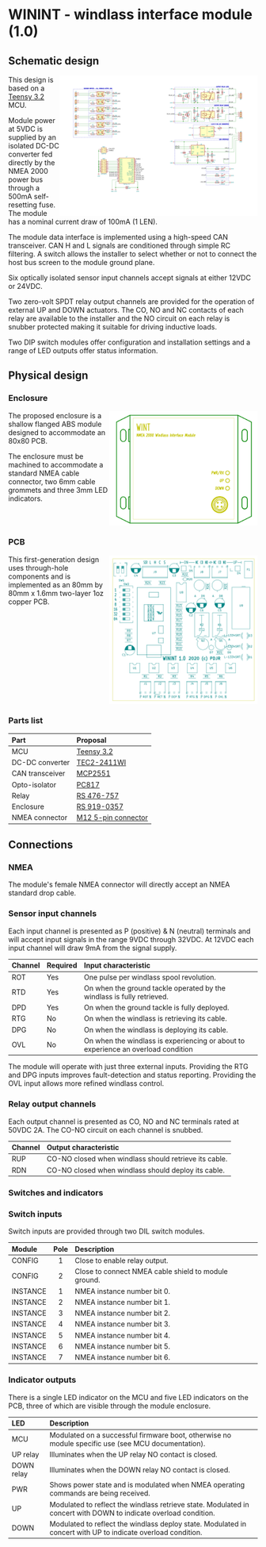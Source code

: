 # WININT - windlass interface module (1.0)

## Schematic design

<a href="schematic.pdf">
<img align="right" width="400" src="schematic.svg">
</a>

This design is based on a
[Teensy 3.2](https://www.pjrc.com/store/teensy32.html)
MCU.

Module power at 5VDC is supplied by an isolated DC-DC converter fed
directly by the NMEA 2000 power bus through a 500mA self-resetting
fuse.
The module has a nominal current draw of 100mA (1 LEN).

The module data interface is implemented using a high-speed CAN
transceiver.
CAN H and L signals are conditioned through simple RC filtering.
A switch allows the installer to select whether or not to connect
the host bus screen to the module ground plane.

Six optically isolated sensor input channels accept signals
at either 12VDC or 24VDC.

Two zero-volt SPDT relay output channels are provided for the
operation of external UP and DOWN actuators.
The CO, NO and NC contacts of each relay are available to the
installer and the NO circuit on each relay is snubber protected making
it suitable for driving inductive loads.

Two DIP switch modules offer configuration and installation settings
and a range of LED outputs offer status information.

## Physical design

### Enclosure

<img align="right" width="300" src="enclosure.png">

The proposed enclosure is a shallow flanged ABS module designed to
accommodate an 80x80 PCB.

The enclosure must be machined to accommodate a standard NMEA cable connector,
two 6mm cable grommets and three 3mm LED indicators.
<br clear="both"/>

### PCB

<a href="pcb.pdf">
<img align="right" width="300" src="pcb.png">
</a>

This first-generation design uses through-hole components and is
implemented as an 80mm by 80mm x 1.6mm two-layer 1oz copper PCB.
<br clear="both"/>

### Parts list

| Part            | Proposal |
|:----------------|:---------|
| MCU             | [Teensy 3.2](https://www.pjrc.com/store/teensy32.html) |
| DC-DC converter | [TEC2-2411WI](https://www.tracopower.com/products/tec2wi.pdf) |
| CAN transceiver | [MCP2551](https://docs.rs-online.com/f763/0900766b8140ba57.pdf) |
| Opto-isolator   | [PC817](http://www.soselectronic.cz/a_info/resource/d/pc817.pdf) |
| Relay           | [RS 476-757](https://docs.rs-online.com/df01/0900766b8158318b.pdf) |
| Enclosure       | [RS 919-0357](https://docs.rs-online.com/960c/0900766b814af9a1.pdf) |
| NMEA connector  | [M12 5-pin connector](https://docs.rs-online.com/e3ad/0900766b8152901f.pdf) |


## Connections

### NMEA

The module's female NMEA connector will directly accept an NMEA
standard drop cable.

### Sensor input channels

Each input channel is presented as P (positive) & N (neutral) terminals
and will accept input signals in the range 9VDC through 32VDC.
At 12VDC each input channel will draw 9mA from the signal supply.

| Channel | Required | Input characteristic |
|:--------|:---------|:---------------------|
| ROT     | Yes      | One pulse per windlass spool revolution. |
| RTD     | Yes      | On when the ground tackle operated by the windlass is fully retrieved. |
| DPD     | Yes      | On when the ground tackle is fully deployed. |
| RTG     | No       | On when the windlass is retrieving its cable. |
| DPG     | No       | On when the windlass is deploying its cable. |
| OVL     | No       | On when the windlass is experiencing or about to experience an overload condition |

The module will operate with just three external inputs.
Providing the RTG and DPG inputs improves fault-detection and status reporting.
Providing the OVL input allows more refined windlass control.

### Relay output channels

Each output channel is presented as CO, NO and NC terminals rated at
50VDC 2A.
The CO-NO circuit on each channel is snubbed.

| Channel | Output characteristic |
|:--------|:----------------------|
| RUP     | CO-NO closed when windlass should retrieve its cable. |
| RDN     | CO-NO closed when windlass should deploy its cable. |

### Switches and indicators

### Switch inputs

Switch inputs are provided through two DIL switch modules.

| Module   | Pole | Description |
|:---------|:----:|:------------|
| CONFIG   | 1    | Close to enable relay output. |
| CONFIG   | 2    | Close to connect NMEA cable shield to module ground. |
| INSTANCE | 1    | NMEA instance number bit 0. |
| INSTANCE | 2    | NMEA instance number bit 1. |
| INSTANCE | 3    | NMEA instance number bit 2. |
| INSTANCE | 4    | NMEA instance number bit 3. |
| INSTANCE | 5    | NMEA instance number bit 4. |
| INSTANCE | 6    | NMEA instance number bit 5. |
| INSTANCE | 7    | NMEA instance number bit 6. |

### Indicator outputs

There is a single LED indicator on the MCU and five LED indicators
on the PCB, three of which are visible through the module enclosure.

| LED        | Description | 
|:-----------|:------------|
| MCU        | Modulated on a successful firmware boot, otherwise no module specific use (see MCU documentation). |
| UP relay   | Illuminates when the UP relay NO contact is closed. |
| DOWN relay | Illuminates when the DOWN relay NO contact is closed. |
| PWR        | Shows power state and is modulated when NMEA operating commands are being received. | 
| UP         | Modulated to reflect the windlass retrieve state. Modulated in concert with DOWN to indicate overload condition. |
| DOWN       | Modulated to reflect the windlass deploy state. Modulated in concert with UP to indicate overload condition. | 

